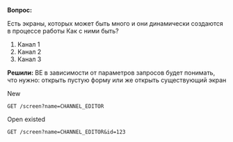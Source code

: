 **Вопрос:**

Есть экраны, которых может быть много и они динамически создаются в процессе работы
Как с ними быть?

1. Канал 1
2. Канал 2
3. Канал 3

**Решили:**
BE в зависимости от параметров запросов будет понимать, что нужно:
открыть пустую форму или же открыть существующий экран

New
```
GET /screen?name=CHANNEL_EDITOR
```

Open existed
```
GET /screen?name=CHANNEL_EDITOR&id=123 
```
